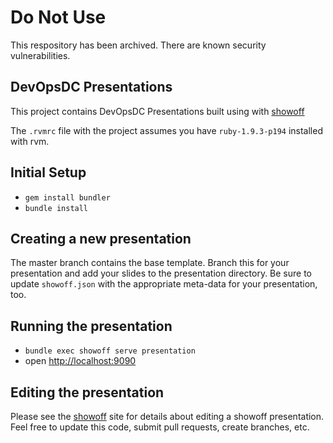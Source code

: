 # Do Not Use

This respository has been archived.  There are known security vulnerabilities.

## DevOpsDC Presentations

This project contains DevOpsDC Presentations built using with [showoff](https://github.com/schacon/showoff)

The `.rvmrc` file with the project assumes you have `ruby-1.9.3-p194` installed with rvm.

## Initial Setup
* `gem install bundler`
* `bundle install`

## Creating a new presentation

The master branch contains the base template.  Branch this for your presentation and add your slides to the presentation directory.  Be sure to update `showoff.json` with the appropriate meta-data for your presentation, too.

## Running the presentation

* `bundle exec showoff serve presentation`
* open [http://localhost:9090](http://localhost:9090)

## Editing the presentation

Please see the [showoff](https://github.com/schacon/showoff) site for details about editing a showoff presentation.  Feel free to update this code, submit pull requests, create branches, etc.

